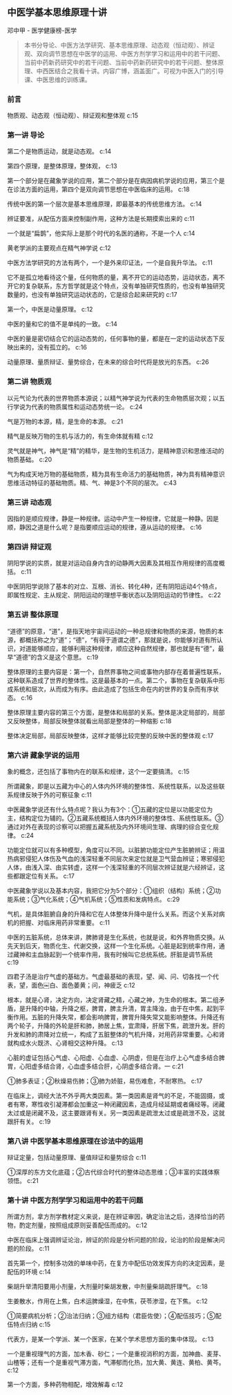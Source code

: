 ## 中医学基本思维原理十讲

邓中甲  -  医学健康榜-医学

> 本书分导论、中医方法学研究、基本思维原理、动态观（恒动观）、辨证观、双向调节思想在中医学的运用、中医方剂学学习和运用中的若干问题、当前中药新药研究中的若干问题、当前中药新药研究中的若干问题、整体原理、中西医结合之我看十讲。内容广博，涵盖面广。可视为中医入门的引导课、中医思维的训练课。


### 前言

物质观、动态观（恒动观）、辩证观和整体观 c:15

### 第一讲 导论

第二个是物质运动，就是动态观。 c:14

第四个原理，是整体原理，整体观， c:13

第一个部分是在藏象学说的应用，第二个部分是在病因病机学说的应用，第三个是在诊法方面的运用，第四个是双向调节思想在中医临床的运用。 c:18

传统中医的第一个层次是基本思维原理，即最基本的传统思维方法。 c:14

辨证要准，从配伍方面来控制副作用，这种方法是长期摸索出来的 c:11

一个就是“扁鹊”，他实际上是那个时代的名医的通称，不是一个人 c:14

黄老学派的主要观点在精气神学说 c:12

中医方法学研究的方法有两个，一个是外来印证法，一个是自我升华法。 c:11

它不是孤立地看待这个量，任何物质的量，离不开它的运动态势，运动状态，离不开它的复杂联系，东方哲学就是这个特点，没有单独研究性质的，也没有单独研究数量的，也没有单独研究运动状态的，它是综合起来研究的 c:17

第一个，中医是动量原理。 c:12

中医的量和它的值不是单纯的一致。 c:14

中医的量是密切结合它的运动态势的，任何事物的量，都是在一定的运动状态下反映出来的，没有孤立的。 c:16

动量原理、量质辩证、量势综合，在未来的综合时代将是放光的东西。 c:26

### 第二讲 物质观

以元气论为代表的世界物质本源说；以精气神学说为代表的生命物质层次观；以五行学说为代表的物质属性和运动态势统一论。 c:24

气是万物的本源，精，是生命的本源。 c:21

精气是反映万物的生机与活力的，有生命体就有精 c:12

灵气就是神气，神气是“精”的精华，是生物的生机活力，是精神意识和思维活动的物质基础。 c:20

气为构成天地万物的基础物质，精为具有生命活力的基础物质，神为具有精神意识思维活动特征的基础物质。精、气、神是3个不同的层次。 c:43

### 第三讲 动态观

因指的是顺应规律，静是一种规律。运动中产生一种规律，它就是一种静。因是顺，静因之道是什么呢？是指要顺应运动的规律，遵从运动的规律。 c:16

### 第四讲 辩证观

阴阳学说的实质，就是对运动自身内含的动静两大因素及其相互作用规律的高度概括。 c:11

中医阴阳学说除了基本的对立、互根、消长、转化4种，还有阴阳运动4个特点，即属性规定、主从规定、阴阳运动的理想平衡状态以及阴阳运动的节律性。 c:22

### 第五讲 整体原理

“道德”的原意，“道”，是指天地宇宙间运动的一种总规律和物质的来源，物质的本源，都概括称之为“道”；“德”，“有得于道谓之德”，那就是说，你能够对道有所认识，对道能够顺应，能够利用这种规律，顺应这种自然规律，那也就是有“德”，最早“道德”的含义是这个意思。 c:19

整体原理的主要内容是：第一个，自然界事物之间或事物内部存在着普遍性联系，这种联系造成了世界的整体性。这是最基本的一点。第二个，事物在复杂联系中形成系统和层次，从而成为有序。由此造成了包括生命在内的世界的复杂而有序状态。 c:16

整体原理主要内容的第三个方面，是整体和局部的关系。整体是决定局部的，局部又反映整体，局部反映整体就看出局部是整体的一种缩影 c:18

整体决定局部，局部反映整体，这样才能够比较完整的反映中医的整体观 c:17

### 第六讲 藏象学说的运用

象的概念，还包括了事物内在的联系和规律，这个一定要搞清。 c:15

所谓藏象，即是以五藏为中心的人体内外环境的整体性、系统性联系，以及这些联系规律反映于外的可察征象 c:11

中医藏象学说还有什么特点呢？我认为有3个：①五藏的定位是以功能定位为主，结构定位为辅的。②五藏系统概括人体内外环境的整体性、系统性联系。③通过对外在表现的诊察可以把握五藏系统及内外环境间生理、病理的综合变化规律。 c:24

功能定位就可以有多种模型，角度可以不同。以脏腑功能定位产生脏腑辨证；用温热病邪侵犯人体伤及气血的浅深轻重不同层次来定位就是卫气营血辨证；寒邪侵犯人体，由浅入深、由实转虚，这样一个浅深轻重的不同层次辨证就是六经辨证，这些都跟定位有关系。 c:17

中医藏象学说以及基本内容，我把它分为5个部分：①组织（结构）系统；②功能系统；③气化系统；④气机系统；⑤性质和发病特点。 c:29

气机，是具体脏腑自身的升降和它在人体整体升降中是什么关系。而这个关系对病机的把握、对临床用药非常重要。 c:11

中医的五脏系统，总体来讲，脾肺肾是生化系统，也就是说，和外界物质交换。从先天到后天，物质化生、代谢交换，这样一个生化系统。心脏是起到统率作用，通过藏神和主血脉起到一个统率作用，我有时候叫它总统系统。肝脏是调节系统 c:19

四君子汤是治疗气虚的基础方。气虚最基础的表现，望、闻、问、切各找一个代表，望，面色￼白、面色萎黄；问，神疲乏 c:12

根本，就是心肾，决定方向，决定肾藏之精，心藏之神，为生命的根本。第二组矛盾，是升降的中轴，升降之枢，脾胃，脾主升清，胃主降浊，由于在中焦，起到平衡作用。五脏的升降失常，都会影响脾胃，脾胃升降失常又能影响整体。升降还有两个轮子，升降的外轮是肝和肺，肺居上焦，宜肃降，肝居下焦，疏泄升发。肝的升发和肺的肃降对立统一，构成了五脏整体的气机升降，对用药非常重要。心和肾就构成水火既济、心肾相交这种升降。 c:13

心脏的虚证包括心气虚、心阳虚、心血虚、心阴虚，但是在治疗上心气虚多结合脾胃，心阳虚多结合肾，心血虚多结合肝，心阴虚多结合肾。一 c:21

①肺多表证；②秋燥易伤肺；③肺为娇脏，易伤难愈，不耐寒热。 c:17

在临床上，调经大法不外乎两大类因素。第一类因素是肾气的不足，不能固摄，或者有寒，寒性收引凝滞都会加重这一种闭藏因素，造成月经延期或者痛经等。闭藏太过或是闭藏不及，这主要跟肾有关。另一类因素是疏泄太过或是疏泄不及，这就跟肝有关。 c:19

### 第八讲 中医学基本思维原理在诊法中的运用

辩证定量，包括动量原理、量值辩证和量势综合 c:11

①深厚的东方文化底蕴；②古代综合时代的整体动态思维；③丰富的实践体察领悟。 c:21

### 第十讲 中医方剂学学习和运用中的若干问题

所谓方剂，拿方剂学教材定义来说，是在辨证审因，确定治法之后，选择恰当的药物，酌定剂量，按照组成原则妥善配伍而成的。 c:12

中医在临床上强调辨证论治，辨证的阶段是分析问题的阶段，论治的阶段是解决问题的阶段。 c:11

首先第一个，控制多功效的单味中药，在复方中配伍功效发挥方向的决定因素，是配伍的环境 c:14

柴胡升举清阳要用小剂量，大剂量时柴胡发散，中剂量柴胡疏肝理气。 c:18

生姜散水，作用在上焦，白术运脾燥湿，在中焦，茯苓渗湿，在下焦。 c:12

①简要病机分析；②治法归纳；③组方结构（君臣佐使）；④配伍技巧；⑤配伍特点归纳 c:15

代表方，是某一个学派、某一个医家，在某个学术思想方面的集中体现。 c:13

一个是重视理气的方面，加木香、砂仁；一个是重视消积的方面，加神曲、麦芽、山楂等；还有一个是重视气滞方面，气滞郁而化热，加大黄、黄连、黄柏、黄芩。 c:12

第一个方面，多种药物相配，增效解毒 c:12